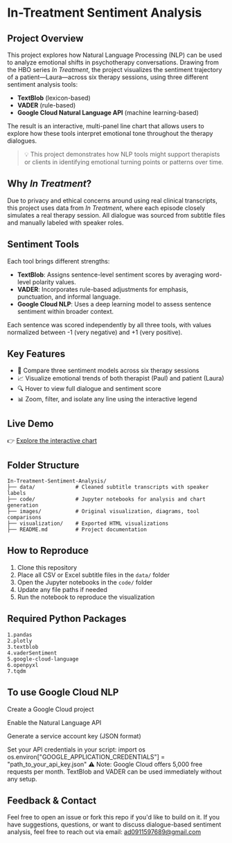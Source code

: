 # In-Treatment Sentiment Analysis

## Project Overview

This project explores how Natural Language Processing (NLP) can be used to analyze emotional shifts in psychotherapy conversations. Drawing from the HBO series *In Treatment*, the project visualizes the sentiment trajectory of a patient—Laura—across six therapy sessions, using three different sentiment analysis tools:

- **TextBlob** (lexicon-based)
- **VADER** (rule-based)
- **Google Cloud Natural Language API** (machine learning-based)

The result is an interactive, multi-panel line chart that allows users to explore how these tools interpret emotional tone throughout the therapy dialogues.

> 💡 This project demonstrates how NLP tools might support therapists or clients in identifying emotional turning points or patterns over time.

## Why *In Treatment*?

Due to privacy and ethical concerns around using real clinical transcripts, this project uses data from *In Treatment*, where each episode closely simulates a real therapy session. All dialogue was sourced from subtitle files and manually labeled with speaker roles.

## Sentiment Tools

Each tool brings different strengths:

- **TextBlob**: Assigns sentence-level sentiment scores by averaging word-level polarity values.
- **VADER**: Incorporates rule-based adjustments for emphasis, punctuation, and informal language.
- **Google Cloud NLP**: Uses a deep learning model to assess sentence sentiment within broader context.

Each sentence was scored independently by all three tools, with values normalized between -1 (very negative) and +1 (very positive).

## Key Features

- 🧠 Compare three sentiment models across six therapy sessions  
- 📈 Visualize emotional trends of both therapist (Paul) and patient (Laura)  
- 🔍 Hover to view full dialogue and sentiment score  
- 📊 Zoom, filter, and isolate any line using the interactive legend  

## Live Demo

👉 [Explore the interactive chart](https://wu-yu-hsien.github.io/In-Treatment-Sentiment-Analysis/textblob_vader_google_with_tips.html)

## Folder Structure

```
In-Treatment-Sentiment-Analysis/
├── data/             # Cleaned subtitle transcripts with speaker labels
├── code/             # Jupyter notebooks for analysis and chart generation
├── images/           # Original visualization, diagrams, tool comparisons
├── visualization/    # Exported HTML visualizations
├── README.md         # Project documentation
```


## How to Reproduce

1. Clone this repository  
2. Place all CSV or Excel subtitle files in the `data/` folder  
3. Open the Jupyter notebooks in the `code/` folder  
4. Update any file paths if needed  
5. Run the notebook to reproduce the visualization  

## Required Python Packages
```
1.pandas
2.plotly
3.textblob
4.vaderSentiment
5.google-cloud-language
6.openpyxl
7.tqdm
```

## To use Google Cloud NLP
Create a Google Cloud project

Enable the Natural Language API

Generate a service account key (JSON format)

Set your API credentials in your script:
import os
os.environ["GOOGLE_APPLICATION_CREDENTIALS"] = "path_to_your_api_key.json"
⚠️ Note: Google Cloud offers 5,000 free requests per month.
TextBlob and VADER can be used immediately without any setup.

## Feedback & Contact
Feel free to open an issue or fork this repo if you'd like to build on it.
If you have suggestions, questions, or want to discuss dialogue-based sentiment analysis, feel free to reach out via email: ad0911597689@gmail.com 
